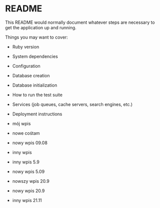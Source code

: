 # README

This README would normally document whatever steps are necessary to get the
application up and running.

Things you may want to cover:

* Ruby version

* System dependencies

* Configuration

* Database creation

* Database initialization

* How to run the test suite

* Services (job queues, cache servers, search engines, etc.)

* Deployment instructions

* mój wpis

* nowe cośtam

* nowy wpis 09.08

* inny wpis

* inny wpis 5.9

* nowy wpis 5.09

* nowszy wpis 20.9

* nowy wpis 20.9

- inny wpis 21.11
